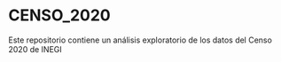 # CENSO_2020
Este repositorio contiene un análisis exploratorio de los datos del Censo 2020 de INEGI
